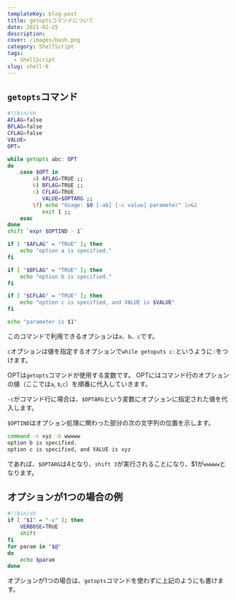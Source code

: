 ```yaml
---
templateKey: blog-post
title: getoptsコマンドについて
date: 2021-02-25
description:
cover: /images/bash.png
category: ShellScript
tags:
  - ShellScript
slug: shell-6
---
```


## `getopts`コマンド

```bash
#!/bin/sh
AFLAG=false
BFLAG=false
CFLAG=false
VALUE=
OPT=

while getopts abc: OPT
do
	case $OPT in
		a) AFLAG=TRUE ;;
		b) BFLAG=TRUE ;;
		c) CFLAG=TRUE
		   VALUE=$OPTARG ;;
		\?) echo "Usage: $0 [-ab] [-c value] parameter" 1>&2
		   exit 1 ;;
	esac
done
shift `expr $OPTIND - 1`

if [ "$AFLAG" = "TRUE" ]; then
	echo "option a is specified."
fi

if [ "$BFLAG" = "TRUE" ]; then
	echo "option b is specified."
fi

if [ "$CFLAG" = "TRUE" ]; then
	echo "option c is specified, and VALUE is $VALUE"
fi

echo "parameter is $1"
```
このコマンドで利用できるオプションは`a`、`b`、`c`です。

`c`オプションは値を指定するオプションで`while getoputs c:`というように`:`をつけます。

OPTは`getopts`コマンドが使用する変数です。
OPTにはコマンド行のオプションの値（ここでは`a`, `b`,`c`）を順番に代入していきます。

`-c`がコマンド行に場合は、`$OPTARG`という変数にオプションに指定された値を代入します。

`$OPTIND`はオプション処理に関わった部分の次の文字列の位置を示します。

```bash
command -c xyz -b wwwww
option b is specified.
option c is specified, and VALUE is xyz
```
であれば、`$OPTARG`は4となり、`shift 3`が実行されることになり、$1が`wwwww`となります。

## オプションが1つの場合の例

```bash
#!/bin/sh
if [ "$1" = "-v" ]; then
	VERBOSE=TRUE
	shift
fi
for param in "$@"
do
	echo $param
done
```

オプションが1つの場合は、`getopts`コマンドを使わずに上記のようにも書けます。


